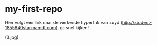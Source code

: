 # my-first-repo

Hier volgt een link naar de werkende hyperlink van zuyd (http://student-1855840star.mamdt.com), ga snel kijken!

(3.jpg)
